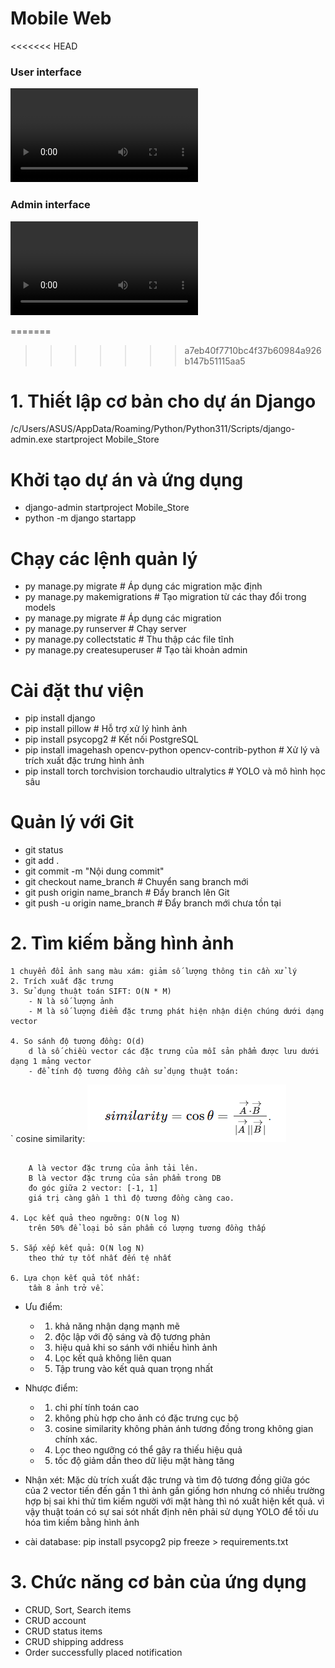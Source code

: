# Mobile Web

<<<<<<< HEAD
### User interface
<video controls src="1.mp4" title="Title"></video>

### Admin interface
<video controls src="2.mp4" title="Title"></video>

=======
>>>>>>> a7eb40f7710bc4f37b60984a926b147b51115aa5
# 1. Thiết lập cơ bản cho dự án Django
/c/Users/ASUS/AppData/Roaming/Python/Python311/Scripts/django-admin.exe startproject Mobile_Store

# Khởi tạo dự án và ứng dụng
- django-admin startproject Mobile_Store
- python -m django startapp 

# Chạy các lệnh quản lý
- py manage.py migrate  # Áp dụng các migration mặc định
- py manage.py makemigrations  # Tạo migration từ các thay đổi trong models
- py manage.py migrate  # Áp dụng các migration
- py manage.py runserver  # Chạy server
- py manage.py collectstatic  # Thu thập các file tĩnh
- py manage.py createsuperuser  # Tạo tài khoản admin

# Cài đặt thư viện
- pip install django
- pip install pillow  # Hỗ trợ xử lý hình ảnh
- pip install psycopg2  # Kết nối PostgreSQL
- pip install imagehash opencv-python opencv-contrib-python  # Xử lý và trích xuất đặc trưng hình ảnh
- pip install torch torchvision torchaudio ultralytics  # YOLO và mô hình học sâu

# Quản lý với Git
- git status
- git add .
- git commit -m "Nội dung commit"
- git checkout name_branch  # Chuyển sang branch mới
- git push origin name_branch  # Đẩy branch lên Git
- git push -u origin name_branch  # Đẩy branch mới chưa tồn tại

# 2. Tìm kiếm bằng hình ảnh
```
1 chuyển đổi ảnh sang màu xám: giảm số lượng thông tin cần xử lý
2. Trích xuất đặc trưng
3. Sử dụng thuật toán SIFT: O(N * M)
    - N là số lượng ảnh
    - M là số lượng điểm đặc trưng phát hiện nhận diện chúng dưới dạng vector

4. So sánh độ tương đồng: O(d)
    d là số chiều vector các đặc trưng của mỗi sản phẩm được lưu dưới dạng 1 mảng vector
    - để tính độ tương đồng cần sử dụng thuật toán:
```
`
     cosine similarity:
        ![alt text](image.png) 
```

    A là vector đặc trưng của ảnh tải lên.
    B là vector đặc trưng của sản phẩm trong DB
    đo góc giữa 2 vector: [-1, 1]
    giá trị càng gần 1 thì độ tương đồng càng cao.

4. Lọc kết quả theo ngưỡng: O(N log N)
    trên 50% để loại bỏ sản phẩm có lượng tương đồng thấp

5. Sắp xếp kết quả: O(N log N)
    theo thứ tự tốt nhất đến tệ nhất

6. Lựa chọn kết quả tốt nhất:
    tầm 8 ảnh trở về.
```   
- Ưu điểm:
    - 1. khả năng nhận dạng mạnh mẽ
    - 2. độc lập với độ sáng và độ tương phản
    - 3. hiệu quả khi so sánh với nhiều hình ảnh
    - 4. Lọc kết quả không liên quan
    - 5. Tập trung vào kết quả quan trọng nhất
- Nhược điểm:
    - 1. chi phí tính toán cao
    - 2. không phù hợp cho ảnh có đặc trưng cục bộ
    - 3. cosine similarity không phản ánh tương đồng trong không gian chính xác.
    - 4. Lọc theo ngưỡng có thể gây ra thiếu hiệu quả
    - 5. tốc độ giảm dần theo dữ liệu mặt hàng tăng

- Nhận xét:
Mặc dù trích xuất đặc trưng và tìm độ tương đồng giữa góc của 2 vector tiến đến gần 1 thì ảnh gần giống hơn nhưng có nhiều trường hợp bị sai khi thử tìm kiếm người với mặt hàng thì nó xuất hiện kết quả. vì vậy thuật toán có sự sai sót nhất định nên phải sử dụng YOLO để tối ưu hóa tìm kiếm bằng hình ảnh

- cài database:
    pip install psycopg2
    pip freeze > requirements.txt
# 3. Chức năng cơ bản của ứng dụng
- CRUD, Sort, Search items
- CRUD account
- CRUD status items
- CRUD shipping address
- Order successfully placed notification
